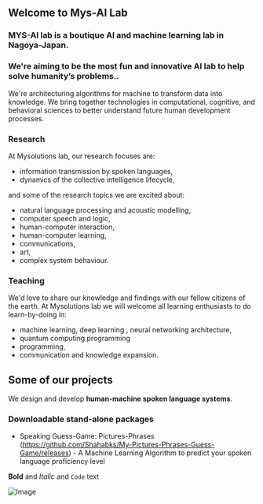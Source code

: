 ## Welcome to Mys-AI Lab

### MYS-AI lab is a boutique AI and machine learning lab in Nagoya-Japan. 
### We're aiming to be the most fun and innovative AI lab to help solve humanity’s problems..  

We're architecturing algorithms for machine to transform data into knowledge. We bring together technologies in computational, cognitive, and behavioral sciences to better understand future human development processes.

### Research 
At Mysolutions lab, our research focuses are:
- information transmission by spoken languages,
- dynamics of the collective intelligence lifecycle,

and some of the research topics we are excited about:
- natural language processing and acoustic modelling, 
- computer speech and logic,
- human-computer interaction,
- human-computer learning,
- communications, 
- art,
- complex system behaviour.

### Teaching
We'd love to share our knowledge  and findings with our fellow citizens of the earth. At Mysolutions lab we will welcome all learning enthusiasts to do learn-by-doing in:
- machine learning, deep learning , neural networking architecture,
- quantum computing programming
- programming,
- communication and knowledge expansion.  

## Some of our projects
We design and develop **human-machine spoken language systems**.

  ### Downloadable stand-alone packages
   - Speaking Guess-Game: Pictures-Phrases (https://github.com/Shahabks/My-Pictures-Phrases-Guess-Game/releases)
    - A Machine Learning Algorithm to predict your spoken language proficiency level


**Bold** and _Italic_ and `Code` text

![Image](https://github.com/Shahabks/Mysolution-Lab-AI/blob/master/images/logo.png)
```

